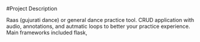 #Project Description

Raas (gujurati dance) or general dance practice tool. CRUD application with audio, annotations, and autmatic loops to better your practice experience. Main frameworks included flask, 
